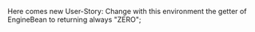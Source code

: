Here comes new User-Story:
Change with this environment the getter of EngineBean to 
returning always "ZERO";